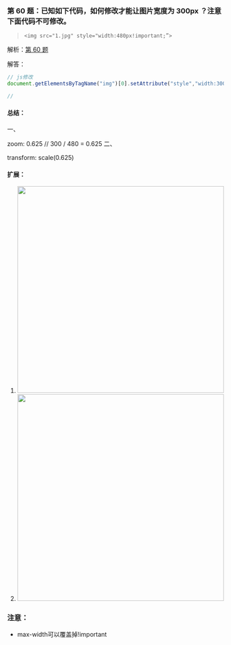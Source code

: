 ### 第 60 题：已知如下代码，如何修改才能让图片宽度为 300px ？注意下面代码不可修改。

> `<img src="1.jpg" style="width:480px!important;”>`

解析：[第 60 题](https://github.com/Advanced-Frontend/Daily-Interview-Question/issues/105)

解答：



```javascript
// js修改
document.getElementsByTagName("img")[0].setAttribute("style","width:300px!important;")

// 
```

#### 总结：

一、

zoom: 0.625 
// 300 / 480 = 0.625
二、

transform: scale(0.625)

#### 扩展：


1. <img src="1.jpg" style="width:480px!important; max-width = 300px">
2. <img src="1.jpg" style="width:480px!important; transform: scale(300/480)">

### 注意：

- max-width可以覆盖掉!important